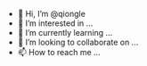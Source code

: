 - 👋 Hi, I’m @qiongle
- 👀 I’m interested in ...
- 🌱 I’m currently learning ...
- 💞️ I’m looking to collaborate on ...
- 📫 How to reach me ...

<!---
qiongle/qiongle is a ✨ special ✨ repository because its `README.md` (this file) appears on your GitHub profile.
You can click the Preview link to take a look at your changes.
--->
